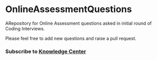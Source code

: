 # OnlineAssessmentQuestions

ARepository for Online Assessment questions asked in initial round of Coding Interviews.

Please feel free to add new questions and raise a pull request.

### Subscribe to [Knowledge Center](https://www.youtube.com/KnowledgeCenter?sub_confirmation=1)
